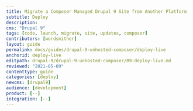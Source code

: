 ```yaml
---
title: Migrate a Composer Managed Drupal 9 Site from Another Platform
subtitle: Deploy
description: 
cms: "Drupal 9"
tags: [code, launch, migrate, site, updates, composer]
contributors: [wordsmither]
layout: guide
permalink: docs/guides/drupal-9-unhosted-composer/deploy-live
anchorid: deploy-live
editpath: drupal-9/drupal-9-unhosted-composer/09-deploy-live.md
reviewed: "2021-05-09"
contenttype: guide
categories: [deploy]
newcms: [drupal9]
audience: [development]
product: [--]
integration: [--]
---
```


<Partial file="drupal-9/deploy-using-launch.md" />
